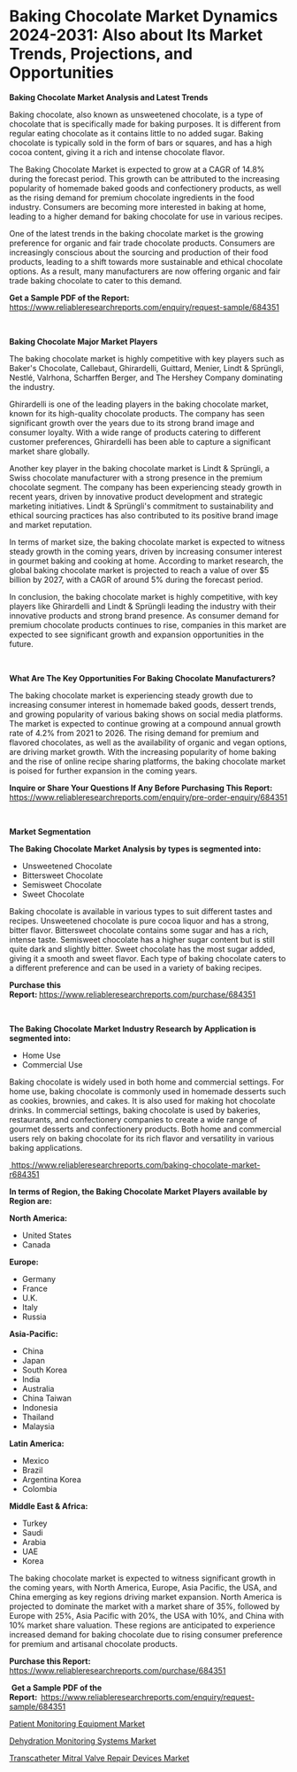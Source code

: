 <p><h1>Baking Chocolate Market Dynamics 2024-2031: Also about Its Market Trends, Projections, and Opportunities</h1></p><p><strong>Baking Chocolate Market Analysis and Latest Trends</strong></p>
<p><p>Baking chocolate, also known as unsweetened chocolate, is a type of chocolate that is specifically made for baking purposes. It is different from regular eating chocolate as it contains little to no added sugar. Baking chocolate is typically sold in the form of bars or squares, and has a high cocoa content, giving it a rich and intense chocolate flavor.</p><p>The Baking Chocolate Market is expected to grow at a CAGR of 14.8% during the forecast period. This growth can be attributed to the increasing popularity of homemade baked goods and confectionery products, as well as the rising demand for premium chocolate ingredients in the food industry. Consumers are becoming more interested in baking at home, leading to a higher demand for baking chocolate for use in various recipes.</p><p>One of the latest trends in the baking chocolate market is the growing preference for organic and fair trade chocolate products. Consumers are increasingly conscious about the sourcing and production of their food products, leading to a shift towards more sustainable and ethical chocolate options. As a result, many manufacturers are now offering organic and fair trade baking chocolate to cater to this demand.</p></p>
<p><strong>Get a Sample PDF of the Report:&nbsp;</strong> <a href="https://www.reliableresearchreports.com/enquiry/request-sample/684351">https://www.reliableresearchreports.com/enquiry/request-sample/684351</a></p>
<p>&nbsp;</p>
<p><strong>Baking Chocolate Major Market Players</strong></p>
<p><p>The baking chocolate market is highly competitive with key players such as Baker's Chocolate, Callebaut, Ghirardelli, Guittard, Menier, Lindt & Sprüngli, Nestlé, Valrhona, Scharffen Berger, and The Hershey Company dominating the industry.</p><p>Ghirardelli is one of the leading players in the baking chocolate market, known for its high-quality chocolate products. The company has seen significant growth over the years due to its strong brand image and consumer loyalty. With a wide range of products catering to different customer preferences, Ghirardelli has been able to capture a significant market share globally.</p><p>Another key player in the baking chocolate market is Lindt & Sprüngli, a Swiss chocolate manufacturer with a strong presence in the premium chocolate segment. The company has been experiencing steady growth in recent years, driven by innovative product development and strategic marketing initiatives. Lindt & Sprüngli's commitment to sustainability and ethical sourcing practices has also contributed to its positive brand image and market reputation.</p><p>In terms of market size, the baking chocolate market is expected to witness steady growth in the coming years, driven by increasing consumer interest in gourmet baking and cooking at home. According to market research, the global baking chocolate market is projected to reach a value of over $5 billion by 2027, with a CAGR of around 5% during the forecast period.</p><p>In conclusion, the baking chocolate market is highly competitive, with key players like Ghirardelli and Lindt & Sprüngli leading the industry with their innovative products and strong brand presence. As consumer demand for premium chocolate products continues to rise, companies in this market are expected to see significant growth and expansion opportunities in the future.</p></p>
<p>&nbsp;</p>
<p><strong>What Are The Key Opportunities For Baking Chocolate Manufacturers?</strong></p>
<p><p>The baking chocolate market is experiencing steady growth due to increasing consumer interest in homemade baked goods, dessert trends, and growing popularity of various baking shows on social media platforms. The market is expected to continue growing at a compound annual growth rate of 4.2% from 2021 to 2026. The rising demand for premium and flavored chocolates, as well as the availability of organic and vegan options, are driving market growth. With the increasing popularity of home baking and the rise of online recipe sharing platforms, the baking chocolate market is poised for further expansion in the coming years.</p></p>
<p><strong>Inquire or Share Your Questions If Any Before Purchasing This Report:</strong> <a href="https://www.reliableresearchreports.com/enquiry/pre-order-enquiry/684351">https://www.reliableresearchreports.com/enquiry/pre-order-enquiry/684351</a></p>
<p>&nbsp;</p>
<p><strong>Market Segmentation</strong></p>
<p><strong>The Baking Chocolate Market Analysis by types is segmented into:</strong></p>
<p><ul><li>Unsweetened Chocolate</li><li>Bittersweet Chocolate</li><li>Semisweet Chocolate</li><li>Sweet Chocolate</li></ul></p>
<p><p>Baking chocolate is available in various types to suit different tastes and recipes. Unsweetened chocolate is pure cocoa liquor and has a strong, bitter flavor. Bittersweet chocolate contains some sugar and has a rich, intense taste. Semisweet chocolate has a higher sugar content but is still quite dark and slightly bitter. Sweet chocolate has the most sugar added, giving it a smooth and sweet flavor. Each type of baking chocolate caters to a different preference and can be used in a variety of baking recipes.</p></p>
<p><strong>Purchase this Report:&nbsp;</strong><a href="https://www.reliableresearchreports.com/purchase/684351">https://www.reliableresearchreports.com/purchase/684351</a></p>
<p>&nbsp;</p>
<p><strong>The Baking Chocolate Market Industry Research by Application is segmented into:</strong></p>
<p><ul><li>Home Use</li><li>Commercial Use</li></ul></p>
<p><p>Baking chocolate is widely used in both home and commercial settings. For home use, baking chocolate is commonly used in homemade desserts such as cookies, brownies, and cakes. It is also used for making hot chocolate drinks. In commercial settings, baking chocolate is used by bakeries, restaurants, and confectionery companies to create a wide range of gourmet desserts and confectionery products. Both home and commercial users rely on baking chocolate for its rich flavor and versatility in various baking applications.</p></p>
<p><a href="https://www.reliableresearchreports.com/baking-chocolate-market-r684351">&nbsp;https://www.reliableresearchreports.com/baking-chocolate-market-r684351</a></p>
<p><strong>In terms of Region, the Baking Chocolate Market Players available by Region are:</strong></p>
<p>
    <p> <strong> North America: </strong>
        <ul>
            <li>United States</li>
            <li>Canada</li>
        </ul>
        </p> 
    <p> <strong> Europe: </strong>
        <ul>
            <li>Germany</li>
            <li>France</li>
            <li>U.K.</li>
            <li>Italy</li>
            <li>Russia</li>
        </ul>
        </p> 
    <p> <strong> Asia-Pacific: </strong>
        <ul>
            <li>China</li>
            <li>Japan</li>
            <li>South Korea</li>
            <li>India</li>
            <li>Australia</li>
            <li>China Taiwan</li>
            <li>Indonesia</li>
            <li>Thailand</li>
            <li>Malaysia</li>
        </ul>
        </p> 
    <p> <strong> Latin America: </strong>
        <ul>
            <li>Mexico</li>
            <li>Brazil</li>
            <li>Argentina Korea</li>
            <li>Colombia</li>
        </ul>
        </p> 
    <p> <strong> Middle East & Africa: </strong>
        <ul>
            <li>Turkey</li>
            <li>Saudi</li>
            <li>Arabia</li>
            <li>UAE</li>
            <li>Korea</li>
        </ul>
    </p>
    </p>
<p><p>The baking chocolate market is expected to witness significant growth in the coming years, with North America, Europe, Asia Pacific, the USA, and China emerging as key regions driving market expansion. North America is projected to dominate the market with a market share of 35%, followed by Europe with 25%, Asia Pacific with 20%, the USA with 10%, and China with 10% market share valuation. These regions are anticipated to experience increased demand for baking chocolate due to rising consumer preference for premium and artisanal chocolate products.</p></p>
<p><strong>Purchase this Report: </strong><a href="https://www.reliableresearchreports.com/purchase/684351">https://www.reliableresearchreports.com/purchase/684351</a></p>
<p>&nbsp;<strong>Get a Sample PDF of the Report:&nbsp;&nbsp;</strong><a href="https://www.reliableresearchreports.com/enquiry/request-sample/684351">https://www.reliableresearchreports.com/enquiry/request-sample/684351</a></p>
<p><strong></strong></p>
<p><p><a href="https://www.linkedin.com/pulse/patient-monitoring-equipment-market-furnishes-information-csqxc">Patient Monitoring Equipment Market</a></p><p><a href="https://www.linkedin.com/pulse/dehydration-monitoring-systems-market-insights-cagr-trends-growth-vitpc">Dehydration Monitoring Systems Market</a></p><p><a href="https://www.linkedin.com/pulse/transcatheter-mitral-valve-repair-devices-market-trends-analysis-ajmac">Transcatheter Mitral Valve Repair Devices Market</a></p></p>